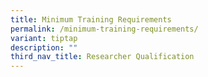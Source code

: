 ```yaml
---
title: Minimum Training Requirements
permalink: /minimum-training-requirements/
variant: tiptap
description: ""
third_nav_title: Researcher Qualification
---
```

<p></p>